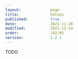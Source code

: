 ```yaml
---
layout:             page
title:              Values
published:          true
date:               2021-11-20
modified:           2021-12-14
order:              /02/05
version:            2.2.1
---
```

<todo assign="twinkle">TODO</todo>